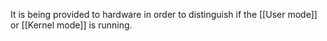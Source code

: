 It is being provided to hardware in order to distinguish if the [[User mode]] or [[Kernel mode]] is running.

